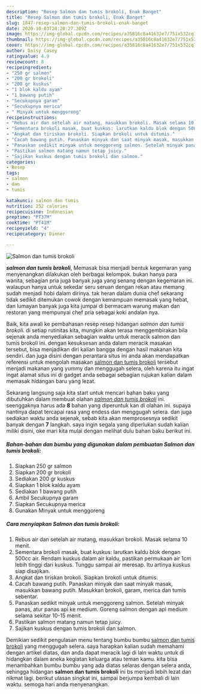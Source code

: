```yaml
---
description: "Resep Salmon dan tumis brokoli, Enak Banget"
title: "Resep Salmon dan tumis brokoli, Enak Banget"
slug: 1847-resep-salmon-dan-tumis-brokoli-enak-banget
date: 2020-10-03T20:28:27.309Z
image: https://img-global.cpcdn.com/recipes/a35816c8a41632e7/751x532cq70/salmon-dan-tumis-brokoli-foto-resep-utama.jpg
thumbnail: https://img-global.cpcdn.com/recipes/a35816c8a41632e7/751x532cq70/salmon-dan-tumis-brokoli-foto-resep-utama.jpg
cover: https://img-global.cpcdn.com/recipes/a35816c8a41632e7/751x532cq70/salmon-dan-tumis-brokoli-foto-resep-utama.jpg
author: Daisy Casey
ratingvalue: 4.9
reviewcount: 8
recipeingredient:
- "250 gr salmon"
- "200 gr brokoli"
- "200 gr kuskus"
- "1 blok kaldu ayam"
- "1 bawang putih"
- "Secukupnya garam"
- "Secukupnya merica"
- " Minyak untuk menggoreng"
recipeinstructions:
- "Rebus air dan setelah air matang, masukkan brokoli. Masak selama 10 menit."
- "Sementara brokoli masak, buat kuskus: larutkan kaldu blok dengan 500cc air. Rendam kuskus dalam air kaldu, pastikan permukaan air 1cm lebih tinggi dari kuskus. Tunggu sampai air meresap. Itu artinya kuskus siap disajikan."
- "Angkat dan tiriskan brokoli. Siapkan brokoli untuk ditumis."
- "Cacah bawang putih. Panaskan minyak dan saat minyak masak, masukkan bawang putih. Masukkan brokoli, garam, merica dan tumis sebentar."
- "Panaskan sedikit minyak untuk menggoreng salmon. Setelah minyak panas, atur panas api ke medium. Goreng salmon dengan api medium selama sekitar 10-15 menit."
- "Pastikan salmon matang namun tetap juicy."
- "Sajikan kuskus dengan tumis brokoli dan salmon."
categories:
- Resep
tags:
- salmon
- dan
- tumis

katakunci: salmon dan tumis 
nutrition: 252 calories
recipecuisine: Indonesian
preptime: "PT37M"
cooktime: "PT41M"
recipeyield: "4"
recipecategory: Dinner

---
```



![Salmon dan tumis brokoli](https://img-global.cpcdn.com/recipes/a35816c8a41632e7/751x532cq70/salmon-dan-tumis-brokoli-foto-resep-utama.jpg)

<b><i>salmon dan tumis brokoli</i></b>, Memasak bisa menjadi bentuk kegemaran yang menyenangkan dilakukan oleh berbagai kelompok. bukan hanya para wanita, sebagian pria juga banyak juga yang senang dengan kegemaran ini. walaupun hanya untuk sekedar seru seruan dengan rekan atau memang sudah menjadi hobi dalam dirinya. tak heran dalam dunia chef sekarang tidak sedikit ditemukan cowok dengan kemampuan memasak yang hebat, dan lumayan banyak juga kita jumpai di bermacam warung makan dan restoran yang mempunyai chef pria sebagai koki andalan nya.



Baik, kita awali ke pembahasan resep resep hidangan <i>salmon dan tumis brokoli</i>. di setiap rutinitas kita, mungkin akan terasa menggembirakan bila sejenak anda menyediakan sebagian waktu untuk meracik salmon dan tumis brokoli ini. dengan kesuksesan anda dalam meracik masakan tersebut, bisa menjadikan diri kalian bangga dengan hasil makanan kita sendiri. dan juga disini dengan perantara situs ini anda akan mendapatkan referensi untuk mengolah masakan <u>salmon dan tumis brokoli</u> tersebut menjadi makanan yang yummy dan menggugah selera, oleh karena itu ingat ingat alamat situs ini di gadget anda sebagai sebagian rujukan kalian dalam memasak hidangan baru yang lezat.


Sekarang langsung saja kita start untuk mencari bahan baku yang dibutuhkan dalam membuat olahan <u><i>salmon dan tumis brokoli</i></u> ini. seenggaknya harus ada <b>8</b> bahan yang diperuntuk kan di olahan ini. supaya nantinya dapat tercapai rasa yang endess dan menggugah selera. dan juga sediakan waktu anda sejenak, sebab kita akan memprosesnya sedikit banyak dengan <b>7</b> langkah. saya ingin segala yang diperlukan sudah kalian miliki disini, oke mari kita mulai dengan melihat dulu bahan baku berikut ini.

<!--inarticleads1-->

##### Bahan-bahan dan bumbu yang digunakan dalam pembuatan Salmon dan tumis brokoli:

1. Siapkan 250 gr salmon
1. Siapkan 200 gr brokoli
1. Sediakan 200 gr kuskus
1. Siapkan 1 blok kaldu ayam
1. Sediakan 1 bawang putih
1. Ambil Secukupnya garam
1. Siapkan Secukupnya merica
1. Gunakan  Minyak untuk menggoreng




<!--inarticleads2-->

##### Cara menyiapkan Salmon dan tumis brokoli:

1. Rebus air dan setelah air matang, masukkan brokoli. Masak selama 10 menit.
1. Sementara brokoli masak, buat kuskus: larutkan kaldu blok dengan 500cc air. Rendam kuskus dalam air kaldu, pastikan permukaan air 1cm lebih tinggi dari kuskus. Tunggu sampai air meresap. Itu artinya kuskus siap disajikan.
1. Angkat dan tiriskan brokoli. Siapkan brokoli untuk ditumis.
1. Cacah bawang putih. Panaskan minyak dan saat minyak masak, masukkan bawang putih. Masukkan brokoli, garam, merica dan tumis sebentar.
1. Panaskan sedikit minyak untuk menggoreng salmon. Setelah minyak panas, atur panas api ke medium. Goreng salmon dengan api medium selama sekitar 10-15 menit.
1. Pastikan salmon matang namun tetap juicy.
1. Sajikan kuskus dengan tumis brokoli dan salmon.




Demikian sedikit pengulasan menu tentang bumbu bumbu <u>salmon dan tumis brokoli</u> yang menggugah selera. saya harapkan kalian sudah memahami dengan artikel diatas, dan anda dapat meracik lagi di lain waktu untuk di hidangkan dalam aneka kegiatan keluarga atau teman kamu. kita bisa menambahkan bumbu bumbu yang ada diatas selaras dengan selera anda, sehingga hidangan <b>salmon dan tumis brokoli</b> ini bs menjadi lebih lezat dan nikmat lagi. berikut ulasan singkat ini, sampai berjumpa kembali di lain waktu. semoga hari anda menyenangkan.
